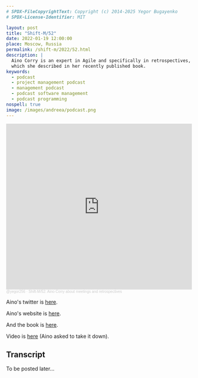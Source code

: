 ```yaml
---
# SPDX-FileCopyrightText: Copyright (c) 2014-2025 Yegor Bugayenko
# SPDX-License-Identifier: MIT

layout: post
title: "Shift-M/52"
date: 2022-01-19 12:00:00
place: Moscow, Russia
permalink: /shift-m/2022/52.html
description: |
  Aino Corry is an expert in Agile and specifically in retrospectives,
  which she described in her recently published book.
keywords:
  - podcast
  - project management podcast
  - management podcast
  - podcast software management
  - podcast programming
nospell: true
image: /images/andreea/podcast.png
---
```


<iframe width="100%" height="450" scrolling="no" frameborder="no" allow="autoplay" src="https://w.soundcloud.com/player/?url=https%3A//api.soundcloud.com/tracks/1202169799%3Fsecret_token%3Ds-XLRu9Ov08qF&color=%23ff5500&auto_play=false&hide_related=false&show_comments=true&show_user=true&show_reposts=false&show_teaser=true&visual=true"></iframe><div style="font-size: 10px; color: #cccccc;line-break: anywhere;word-break: normal;overflow: hidden;white-space: nowrap;text-overflow: ellipsis; font-family: Interstate,Lucida Grande,Lucida Sans Unicode,Lucida Sans,Garuda,Verdana,Tahoma,sans-serif;font-weight: 100;"><a href="https://soundcloud.com/yegor256" title="@yegor256" target="_blank" style="color: #cccccc; text-decoration: none;">@yegor256</a> · <a href="https://soundcloud.com/yegor256/shift-m52-aino-corry-about-meetings-and-retrospectives/s-XLRu9Ov08qF" title="Shift-M/52: Aino Corry about meetings and retrospectives" target="_blank" style="color: #cccccc; text-decoration: none;">Shift-M/52: Aino Corry about meetings and retrospectives</a></div>

Aino's twitter is [here](https://twitter.com/apaipi?lang=en).

Aino's website is [here](https://metadeveloper.com).

And the book is [here](https://amzn.to/3fREDOQ).

Video is [here](https://youtu.be/ByatpkT2-tI) (Aino asked to take it down).

## Transcript

To be posted later...
